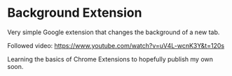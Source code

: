 # Background Extension
Very simple Google extension that changes the background of a new tab.

Followed video: https://www.youtube.com/watch?v=uV4L-wcnK3Y&t=120s

Learning the basics of Chrome Extensions to hopefully publish my own soon.
